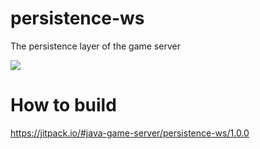 # persistence-ws
The persistence layer of the game server

[![](https://jitpack.io/v/java-game-server/persistence-ws.svg)](https://jitpack.io/#java-game-server/persistence-ws)

# How to build
https://jitpack.io/#java-game-server/persistence-ws/1.0.0
